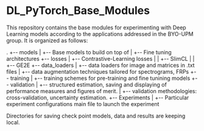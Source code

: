 # DL_PyTorch_Base_Modules

This repository contains the base modules for experimenting with Deep Learning models according to the applications addressed in the BYO-UPM group. It is organized as follows:

.
+-- models
|   +-- Base models to build on top of
|   +-- Fine tuning architectures
+-- losses
|   +-- Contrastive-Learning losses
|   |   +-- SlimCL
|   |   +-- GE2E
+-- data_loaders
|   +-- data loaders for image and matrices in .txt files
|   +-- data augmentation techniques tailored for spectrograms, FRPs
+-- training
|   +-- training schemes for pre-training and fine tunining models
+-- validation
|   +-- structured estimation, saving and displaying of performance measures and figures of merit.
|   +-- validation methodologies: cross-validation, uncertainty estimation.
+-- Experiments
|   +-- Particular experiment configurations
main file to launch the experiment


Directories for saving check point models, data and results are keeping local.
